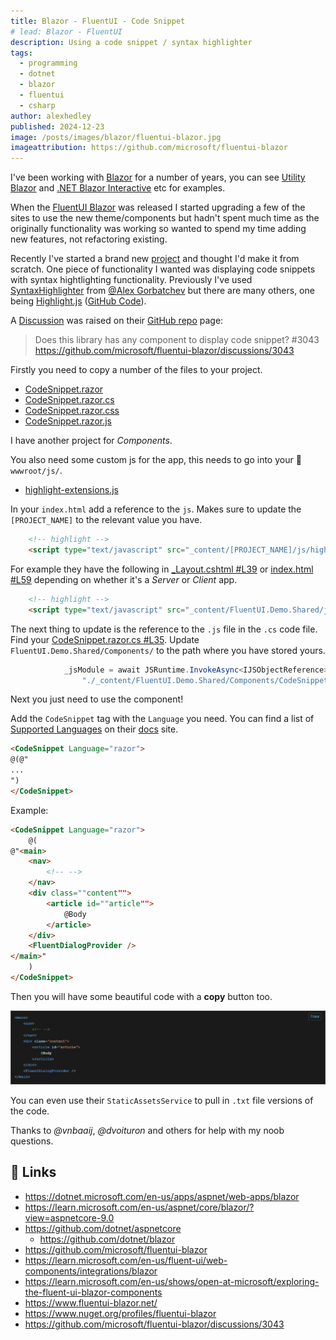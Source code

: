 ```yaml
---
title: Blazor - FluentUI - Code Snippet
# lead: Blazor - FluentUI
description: Using a code snippet / syntax highlighter
tags:
  - programming
  - dotnet
  - blazor
  - fluentui
  - csharp
author: alexhedley
published: 2024-12-23
image: /posts/images/blazor/fluentui-blazor.jpg
imageattribution: https://github.com/microsoft/fluentui-blazor
---
```


<!-- # Blazor - FluentUI - Code Snippet -->

I've been working with [Blazor](https://dotnet.microsoft.com/en-us/apps/aspnet/web-apps/blazor) for a number of years, you can see [Utility Blazor](utility-blazor) and [.NET Blazor Interactive](dotnet-blazor-interactive) etc for examples.

When the [FluentUI Blazor](https://www.fluentui-blazor.net/) was released I started upgrading a few of the sites to use the new theme/components but hadn't spent much time as the originally functionality was working so wanted to spend my time adding new features, not refactoring existing.

Recently I've started a brand new [project](https://alexhedley.com/projects/) and thought I'd make it from scratch. One piece of functionality I wanted was displaying code snippets with syntax hightlighting functionality. Previously I've used [SyntaxHighlighter](https://github.com/syntaxhighlighter/syntaxhighlighter) from [@Alex Gorbatchev](https://github.com/alexgorbatchev) but there are many others, one being [Highlight.js](https://highlightjs.org/) ([GitHub Code](https://github.com/highlightjs/highlight.js)).

A [Discussion](https://github.com/microsoft/fluentui-blazor/discussions) was raised on their [GitHub repo](https://github.com/microsoft/fluentui-blazor/) page:

> Does this library has any component to display code snippet? #3043
> https://github.com/microsoft/fluentui-blazor/discussions/3043

Firstly you need to copy a number of the files to your project.

- [CodeSnippet.razor](https://github.com/microsoft/fluentui-blazor/blob/dev/examples/Demo/Shared/Components/CodeSnippet.razor)
- [CodeSnippet.razor.cs](https://github.com/microsoft/fluentui-blazor/blob/dev/examples/Demo/Shared/Components/CodeSnippet.razor.cs)
- [CodeSnippet.razor.css](https://github.com/microsoft/fluentui-blazor/blob/dev/examples/Demo/Shared/Components/CodeSnippet.razor.css)
- [CodeSnippet.razor.js](https://github.com/microsoft/fluentui-blazor/blob/dev/examples/Demo/Shared/Components/CodeSnippet.razor.js)

I have another project for _Components_.

You also need some custom js for the app, this needs to go into your 📂 `wwwroot/js/`.

- [highlight-extensions.js](examples/Demo/Shared/wwwroot/js/highlight-extensions.js)

In your `index.html` add a reference to the `js`. Makes sure to update the `[PROJECT_NAME]` to the relevant value you have.

```html
    <!-- highlight -->
    <script type="text/javascript" src="_content/[PROJECT_NAME]/js/highlight-extensions.js"></script>
```

For example they have the following in [_Layout.cshtml #L39](https://github.com/microsoft/fluentui-blazor/blob/main/examples/Demo/Server/Pages/_Layout.cshtml#L39) or
[index.html #L59](https://github.com/microsoft/fluentui-blazor/blob/main/examples/Demo/Client/wwwroot/index.html#L59) depending on whether it's a _Server_ or _Client_ app.

```html
    <!-- highlight -->
    <script type="text/javascript" src="_content/FluentUI.Demo.Shared/js/highlight-extensions.js"></script>
```

The next thing to update is the reference to the `.js` file in the `.cs` code file. Find your [CodeSnippet.razor.cs #L35](https://github.com/microsoft/fluentui-blazor/blob/main/examples/Demo/Shared/Components/CodeSnippet.razor.cs#L35). Update `FluentUI.Demo.Shared/Components/` to the path where you have stored yours.

```cs
            _jsModule = await JSRuntime.InvokeAsync<IJSObjectReference>("import",
                "./_content/FluentUI.Demo.Shared/Components/CodeSnippet.razor.js");
```

Next you just need to use the component!

Add the `CodeSnippet` tag with the `Language` you need. You can find a list of [Supported Languages](https://highlightjs.readthedocs.io/en/latest/supported-languages.html) on their [docs](https://highlightjs.readthedocs.io/en/latest/) site.

```html
<CodeSnippet Language="razor">
@(@"
...
")
</CodeSnippet>
```

Example:

```html
<CodeSnippet Language="razor">
    @(
@"<main>
    <nav>
        <!-- -->
    </nav>
    <div class=""content"">
        <article id=""article"">
            @Body
        </article>
    </div>
    <FluentDialogProvider />
</main>"
    )
</CodeSnippet>
```

Then you will have some beautiful code with a **copy** button too.

![Highlight Example](images/blazor/highlight-example.png "Highlight Example")

You can even use their `StaticAssetsService` to pull in `.txt` file versions of the code.

Thanks to _@vnbaaij_, _@dvoituron_ and others for help with my noob questions.

## 🔗 Links

- https://dotnet.microsoft.com/en-us/apps/aspnet/web-apps/blazor
- https://learn.microsoft.com/en-us/aspnet/core/blazor/?view=aspnetcore-9.0
- https://github.com/dotnet/aspnetcore
  - https://github.com/dotnet/blazor
- https://github.com/microsoft/fluentui-blazor
- https://learn.microsoft.com/en-us/fluent-ui/web-components/integrations/blazor
- https://learn.microsoft.com/en-us/shows/open-at-microsoft/exploring-the-fluent-ui-blazor-components
- https://www.fluentui-blazor.net/
- https://www.nuget.org/profiles/fluentui-blazor
- https://github.com/microsoft/fluentui-blazor/discussions/3043
